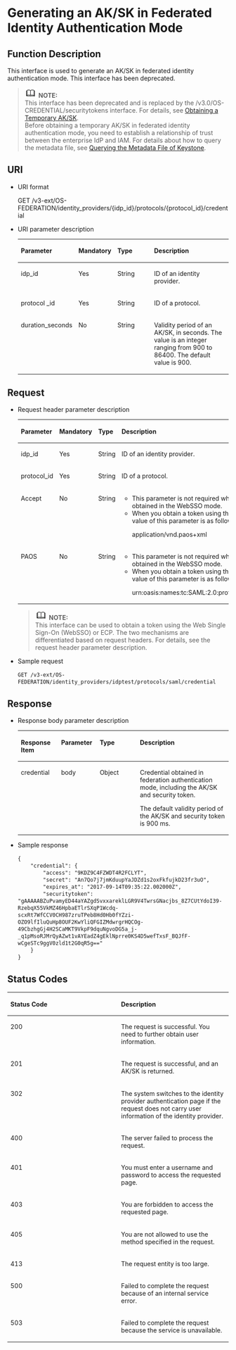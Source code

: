 # Generating an AK/SK in Federated Identity Authentication Mode<a name="en-us_topic_0076897091"></a>

## Function Description<a name="section42991548164730"></a>

This interface is used to generate an AK/SK in federated identity authentication mode. This interface has been deprecated.

>![](public_sys-resources/icon-note.gif) **NOTE:**   
>This interface has been deprecated and is replaced by the /v3.0/OS-CREDENTIAL/securitytokens interface. For details, see  [Obtaining a Temporary AK/SK](obtaining-a-temporary-ak-sk.md).  
>Before obtaining a temporary AK/SK in federated identity authentication mode, you need to establish a relationship of trust between the enterprise IdP and IAM. For details about how to query the metadata file, see  [Querying the Metadata File of Keystone](querying-the-metadata-file-of-keystone.md).  

## URI<a name="section999597164730"></a>

-   URI format

    GET /v3-ext/OS-FEDERATION/identity\_providers/\{idp\_id\}/protocols/\{protocol\_id\}/credential


-   URI parameter description

    <a name="table45982210164832"></a>
    <table><thead align="left"><tr id="row34412857164832"><th class="cellrowborder" valign="top" width="19.16%" id="mcps1.1.5.1.1"><p id="p35978026164832"><a name="p35978026164832"></a><a name="p35978026164832"></a><strong id="a173ae121cc9e48328ca613e72f2a1504"><a name="a173ae121cc9e48328ca613e72f2a1504"></a><a name="a173ae121cc9e48328ca613e72f2a1504"></a>Parameter</strong></p>
    </th>
    <th class="cellrowborder" valign="top" width="18.21%" id="mcps1.1.5.1.2"><p id="p28538959164832"><a name="p28538959164832"></a><a name="p28538959164832"></a><strong id="ac429376f11ae472b87ff4be326afb9d8_1"><a name="ac429376f11ae472b87ff4be326afb9d8_1"></a><a name="ac429376f11ae472b87ff4be326afb9d8_1"></a>Mandatory</strong></p>
    </th>
    <th class="cellrowborder" valign="top" width="19.63%" id="mcps1.1.5.1.3"><p id="p29954320164832"><a name="p29954320164832"></a><a name="p29954320164832"></a><strong id="b842352706143526_1"><a name="b842352706143526_1"></a><a name="b842352706143526_1"></a>Type</strong></p>
    </th>
    <th class="cellrowborder" valign="top" width="43%" id="mcps1.1.5.1.4"><p id="p10380887164832"><a name="p10380887164832"></a><a name="p10380887164832"></a><strong id="b20601766145329_1"><a name="b20601766145329_1"></a><a name="b20601766145329_1"></a>Description</strong></p>
    </th>
    </tr>
    </thead>
    <tbody><tr id="row35545481164832"><td class="cellrowborder" valign="top" width="19.16%" headers="mcps1.1.5.1.1 "><p id="p60611728164832"><a name="p60611728164832"></a><a name="p60611728164832"></a>idp_id</p>
    </td>
    <td class="cellrowborder" valign="top" width="18.21%" headers="mcps1.1.5.1.2 "><p id="p10602964164832"><a name="p10602964164832"></a><a name="p10602964164832"></a>Yes</p>
    </td>
    <td class="cellrowborder" valign="top" width="19.63%" headers="mcps1.1.5.1.3 "><p id="p53533756164832"><a name="p53533756164832"></a><a name="p53533756164832"></a>String</p>
    </td>
    <td class="cellrowborder" valign="top" width="43%" headers="mcps1.1.5.1.4 "><p id="p41266993164832"><a name="p41266993164832"></a><a name="p41266993164832"></a>ID of an identity provider.</p>
    </td>
    </tr>
    <tr id="row35858619164832"><td class="cellrowborder" valign="top" width="19.16%" headers="mcps1.1.5.1.1 "><p id="p18867054164832"><a name="p18867054164832"></a><a name="p18867054164832"></a>protocol _id</p>
    </td>
    <td class="cellrowborder" valign="top" width="18.21%" headers="mcps1.1.5.1.2 "><p id="p51836385164832"><a name="p51836385164832"></a><a name="p51836385164832"></a>Yes</p>
    </td>
    <td class="cellrowborder" valign="top" width="19.63%" headers="mcps1.1.5.1.3 "><p id="p37997628164832"><a name="p37997628164832"></a><a name="p37997628164832"></a>String</p>
    </td>
    <td class="cellrowborder" valign="top" width="43%" headers="mcps1.1.5.1.4 "><p id="p57909032164832"><a name="p57909032164832"></a><a name="p57909032164832"></a>ID of a protocol.</p>
    </td>
    </tr>
    <tr id="row167761518163"><td class="cellrowborder" valign="top" width="19.16%" headers="mcps1.1.5.1.1 "><p id="p7777135151615"><a name="p7777135151615"></a><a name="p7777135151615"></a>duration_seconds</p>
    </td>
    <td class="cellrowborder" valign="top" width="18.21%" headers="mcps1.1.5.1.2 "><p id="p2077717513163"><a name="p2077717513163"></a><a name="p2077717513163"></a>No</p>
    </td>
    <td class="cellrowborder" valign="top" width="19.63%" headers="mcps1.1.5.1.3 "><p id="p1877718517165"><a name="p1877718517165"></a><a name="p1877718517165"></a>String</p>
    </td>
    <td class="cellrowborder" valign="top" width="43%" headers="mcps1.1.5.1.4 "><p id="p14777115161610"><a name="p14777115161610"></a><a name="p14777115161610"></a>Validity period of an AK/SK, in seconds. The value is an integer ranging from 900 to 86400. The default value is 900.</p>
    </td>
    </tr>
    </tbody>
    </table>


## **Request**<a name="section30144898164730"></a>

-   Request header parameter description

    <a name="table56458564164645"></a>
    <table><thead align="left"><tr id="row38321014164645"><th class="cellrowborder" valign="top" width="18.709999999999997%" id="mcps1.1.5.1.1"><p id="p4891467164645"><a name="p4891467164645"></a><a name="p4891467164645"></a><strong id="b666820712613"><a name="b666820712613"></a><a name="b666820712613"></a>Parameter</strong></p>
    </th>
    <th class="cellrowborder" valign="top" width="18.56%" id="mcps1.1.5.1.2"><p id="p60664507164645"><a name="p60664507164645"></a><a name="p60664507164645"></a><strong id="ac429376f11ae472b87ff4be326afb9d8_3"><a name="ac429376f11ae472b87ff4be326afb9d8_3"></a><a name="ac429376f11ae472b87ff4be326afb9d8_3"></a>Mandatory</strong></p>
    </th>
    <th class="cellrowborder" valign="top" width="19.27%" id="mcps1.1.5.1.3"><p id="p14878007164645"><a name="p14878007164645"></a><a name="p14878007164645"></a><strong id="b842352706143526_3"><a name="b842352706143526_3"></a><a name="b842352706143526_3"></a>Type</strong></p>
    </th>
    <th class="cellrowborder" valign="top" width="43.46%" id="mcps1.1.5.1.4"><p id="p64267944164645"><a name="p64267944164645"></a><a name="p64267944164645"></a><strong id="b20601766145329_3"><a name="b20601766145329_3"></a><a name="b20601766145329_3"></a>Description</strong></p>
    </th>
    </tr>
    </thead>
    <tbody><tr id="row16522014164645"><td class="cellrowborder" valign="top" width="18.709999999999997%" headers="mcps1.1.5.1.1 "><p id="p16994440164645"><a name="p16994440164645"></a><a name="p16994440164645"></a>idp_id</p>
    </td>
    <td class="cellrowborder" valign="top" width="18.56%" headers="mcps1.1.5.1.2 "><p id="p34372423164645"><a name="p34372423164645"></a><a name="p34372423164645"></a>Yes</p>
    </td>
    <td class="cellrowborder" valign="top" width="19.27%" headers="mcps1.1.5.1.3 "><p id="p32702874164645"><a name="p32702874164645"></a><a name="p32702874164645"></a>String</p>
    </td>
    <td class="cellrowborder" valign="top" width="43.46%" headers="mcps1.1.5.1.4 "><p id="p45605165175031"><a name="p45605165175031"></a><a name="p45605165175031"></a>ID of an identity provider.</p>
    </td>
    </tr>
    <tr id="row39770204164645"><td class="cellrowborder" valign="top" width="18.709999999999997%" headers="mcps1.1.5.1.1 "><p id="p14480401164645"><a name="p14480401164645"></a><a name="p14480401164645"></a>protocol_id</p>
    </td>
    <td class="cellrowborder" valign="top" width="18.56%" headers="mcps1.1.5.1.2 "><p id="p32061847164645"><a name="p32061847164645"></a><a name="p32061847164645"></a>Yes</p>
    </td>
    <td class="cellrowborder" valign="top" width="19.27%" headers="mcps1.1.5.1.3 "><p id="p46872821164645"><a name="p46872821164645"></a><a name="p46872821164645"></a>String</p>
    </td>
    <td class="cellrowborder" valign="top" width="43.46%" headers="mcps1.1.5.1.4 "><p id="p27278016175031"><a name="p27278016175031"></a><a name="p27278016175031"></a>ID of a protocol.</p>
    </td>
    </tr>
    <tr id="row47522392164645"><td class="cellrowborder" valign="top" width="18.709999999999997%" headers="mcps1.1.5.1.1 "><p id="p22387518164645"><a name="p22387518164645"></a><a name="p22387518164645"></a>Accept</p>
    </td>
    <td class="cellrowborder" valign="top" width="18.56%" headers="mcps1.1.5.1.2 "><p id="p1449685164645"><a name="p1449685164645"></a><a name="p1449685164645"></a>No</p>
    </td>
    <td class="cellrowborder" valign="top" width="19.27%" headers="mcps1.1.5.1.3 "><p id="p50315689164645"><a name="p50315689164645"></a><a name="p50315689164645"></a>String</p>
    </td>
    <td class="cellrowborder" valign="top" width="43.46%" headers="mcps1.1.5.1.4 "><a name="ul53876911451"></a><a name="ul53876911451"></a><ul id="ul53876911451"><li>This parameter is not required when a token is obtained in the WebSSO mode.</li><li>When you obtain a token using the ECP, the value of this parameter is as follows:<p id="p38697902164645"><a name="p38697902164645"></a><a name="p38697902164645"></a>application/vnd.paos+xml</p>
    </li></ul>
    </td>
    </tr>
    <tr id="row45829305164645"><td class="cellrowborder" valign="top" width="18.709999999999997%" headers="mcps1.1.5.1.1 "><p id="p25048351164645"><a name="p25048351164645"></a><a name="p25048351164645"></a>PAOS</p>
    </td>
    <td class="cellrowborder" valign="top" width="18.56%" headers="mcps1.1.5.1.2 "><p id="p15650549164645"><a name="p15650549164645"></a><a name="p15650549164645"></a>No</p>
    </td>
    <td class="cellrowborder" valign="top" width="19.27%" headers="mcps1.1.5.1.3 "><p id="p59734927164645"><a name="p59734927164645"></a><a name="p59734927164645"></a>String</p>
    </td>
    <td class="cellrowborder" valign="top" width="43.46%" headers="mcps1.1.5.1.4 "><a name="ul9899615114516"></a><a name="ul9899615114516"></a><ul id="ul9899615114516"><li>This parameter is not required when a token is obtained in the WebSSO mode.</li><li>When you obtain a token using the ECP, the value of this parameter is as follows:<p id="p60218117164645"><a name="p60218117164645"></a><a name="p60218117164645"></a>urn:oasis:names:tc:SAML:2.0:profiles:SSO:ecp</p>
    </li></ul>
    </td>
    </tr>
    </tbody>
    </table>

    >![](public_sys-resources/icon-note.gif) **NOTE:**   
    >This interface can be used to obtain a token using the Web Single Sign-On \(WebSSO\) or ECP. The two mechanisms are differentiated based on request headers. For details, see the request header parameter description.  

-   Sample request

    ```
    GET /v3-ext/OS-FEDERATION/identity_providers/idptest/protocols/saml/credential
    ```


## **Response**<a name="section5167254164730"></a>

-   Response body parameter description

    <a name="table30197476165124"></a>
    <table><thead align="left"><tr id="row25190343165124"><th class="cellrowborder" valign="top" width="19.08%" id="mcps1.1.5.1.1"><p id="p63550324165124"><a name="p63550324165124"></a><a name="p63550324165124"></a><strong id="b84235270616223"><a name="b84235270616223"></a><a name="b84235270616223"></a>Response Item</strong></p>
    </th>
    <th class="cellrowborder" valign="top" width="18.32%" id="mcps1.1.5.1.2"><p id="p47302590165124"><a name="p47302590165124"></a><a name="p47302590165124"></a><strong id="b3439863412613"><a name="b3439863412613"></a><a name="b3439863412613"></a>Parameter</strong></p>
    </th>
    <th class="cellrowborder" valign="top" width="19.07%" id="mcps1.1.5.1.3"><p id="p6304564165124"><a name="p6304564165124"></a><a name="p6304564165124"></a><strong id="b4499812012613"><a name="b4499812012613"></a><a name="b4499812012613"></a>Type</strong></p>
    </th>
    <th class="cellrowborder" valign="top" width="43.53%" id="mcps1.1.5.1.4"><p id="p40907712165124"><a name="p40907712165124"></a><a name="p40907712165124"></a><strong id="b5450417912613"><a name="b5450417912613"></a><a name="b5450417912613"></a>Description</strong></p>
    </th>
    </tr>
    </thead>
    <tbody><tr id="row15598896165124"><td class="cellrowborder" valign="top" width="19.08%" headers="mcps1.1.5.1.1 "><p id="p16586493165124"><a name="p16586493165124"></a><a name="p16586493165124"></a>credential</p>
    </td>
    <td class="cellrowborder" valign="top" width="18.32%" headers="mcps1.1.5.1.2 "><p id="p1328717165124"><a name="p1328717165124"></a><a name="p1328717165124"></a>body</p>
    </td>
    <td class="cellrowborder" valign="top" width="19.07%" headers="mcps1.1.5.1.3 "><p id="p40517270165124"><a name="p40517270165124"></a><a name="p40517270165124"></a>Object</p>
    </td>
    <td class="cellrowborder" valign="top" width="43.53%" headers="mcps1.1.5.1.4 "><p id="p630173981713"><a name="p630173981713"></a><a name="p630173981713"></a>Credential obtained in federation authentication mode, including the AK/SK and security token.</p>
    <p id="p730133916177"><a name="p730133916177"></a><a name="p730133916177"></a>The default validity period of the AK/SK and security token is 900 ms.</p>
    </td>
    </tr>
    </tbody>
    </table>

-   Sample response

    ```
    {
        "credential": {
            "access": "9KDZ9C4FZWDT4R2FCLYT", 
            "secret": "An7Qo7j7jmKduupYaJDZd1s2oxFkfujkD23fr3uO", 
            "expires_at": "2017-09-14T09:35:22.002000Z", 
            "securitytoken": "gAAAAABZuPvamyED44aYAZgdSvxxareklLGR9V4TwrsGNacjbs_8Z7CUtYdoI39-RzebqX55VkMZ46HpbaETlrSXqP1Wcdq-scxRt7WfCCV0CH987zruTPeb8Hd0Hb0fYZzi-OZO9lfIluQuHp8OUF2KwYliQFGIZMdwrgrHQCOg-49CbzhgGj4H2SCaMKT9VkpF9dquNgvoDG5a_j-_q1pMsoRJMrQyAZwt1vAYEadZ4gEklNprre0KS4D5wefTxsF_BQJfF-wCgeSTc9ggV0zld1t2G0qR5g=="
        }
    }
    ```


## **Status Codes**<a name="section33762092164730"></a>

<a name="table50374951164730"></a>
<table><thead align="left"><tr id="row57231606164730"><th class="cellrowborder" valign="top" width="50%" id="mcps1.1.3.1.1"><p id="p5248518164730"><a name="p5248518164730"></a><a name="p5248518164730"></a><strong id="b1628046712613"><a name="b1628046712613"></a><a name="b1628046712613"></a>Status Code</strong></p>
</th>
<th class="cellrowborder" valign="top" width="50%" id="mcps1.1.3.1.2"><p id="p22476794164730"><a name="p22476794164730"></a><a name="p22476794164730"></a><strong id="b5730084712613"><a name="b5730084712613"></a><a name="b5730084712613"></a>Description</strong></p>
</th>
</tr>
</thead>
<tbody><tr id="row8681019164730"><td class="cellrowborder" valign="top" width="50%" headers="mcps1.1.3.1.1 "><p id="p32073904164730"><a name="p32073904164730"></a><a name="p32073904164730"></a>200</p>
</td>
<td class="cellrowborder" valign="top" width="50%" headers="mcps1.1.3.1.2 "><p id="p47849409164730"><a name="p47849409164730"></a><a name="p47849409164730"></a>The request is successful. You need to further obtain user information.</p>
</td>
</tr>
<tr id="row27991504164730"><td class="cellrowborder" valign="top" width="50%" headers="mcps1.1.3.1.1 "><p id="p52719384164730"><a name="p52719384164730"></a><a name="p52719384164730"></a>201</p>
</td>
<td class="cellrowborder" valign="top" width="50%" headers="mcps1.1.3.1.2 "><p id="p42411696164730"><a name="p42411696164730"></a><a name="p42411696164730"></a>The request is successful, and an AK/SK is returned.</p>
</td>
</tr>
<tr id="row46160945164730"><td class="cellrowborder" valign="top" width="50%" headers="mcps1.1.3.1.1 "><p id="p48049093164730"><a name="p48049093164730"></a><a name="p48049093164730"></a>302</p>
</td>
<td class="cellrowborder" valign="top" width="50%" headers="mcps1.1.3.1.2 "><p id="p66771325164730"><a name="p66771325164730"></a><a name="p66771325164730"></a>The system switches to the identity provider authentication page if the request does not carry user information of the identity provider.</p>
</td>
</tr>
<tr id="row64071018164730"><td class="cellrowborder" valign="top" width="50%" headers="mcps1.1.3.1.1 "><p id="p22370004164730"><a name="p22370004164730"></a><a name="p22370004164730"></a>400</p>
</td>
<td class="cellrowborder" valign="top" width="50%" headers="mcps1.1.3.1.2 "><p id="p31063164730"><a name="p31063164730"></a><a name="p31063164730"></a>The server failed to process the request.</p>
</td>
</tr>
<tr id="row279569164730"><td class="cellrowborder" valign="top" width="50%" headers="mcps1.1.3.1.1 "><p id="p22645099164730"><a name="p22645099164730"></a><a name="p22645099164730"></a>401</p>
</td>
<td class="cellrowborder" valign="top" width="50%" headers="mcps1.1.3.1.2 "><p id="p22313713164730"><a name="p22313713164730"></a><a name="p22313713164730"></a>You must enter a username and password to access the requested page.</p>
</td>
</tr>
<tr id="row66605697164730"><td class="cellrowborder" valign="top" width="50%" headers="mcps1.1.3.1.1 "><p id="p26352373164730"><a name="p26352373164730"></a><a name="p26352373164730"></a>403</p>
</td>
<td class="cellrowborder" valign="top" width="50%" headers="mcps1.1.3.1.2 "><p id="p54167498164730"><a name="p54167498164730"></a><a name="p54167498164730"></a>You are forbidden to access the requested page.</p>
</td>
</tr>
<tr id="row17745440164730"><td class="cellrowborder" valign="top" width="50%" headers="mcps1.1.3.1.1 "><p id="p28094569164730"><a name="p28094569164730"></a><a name="p28094569164730"></a>405</p>
</td>
<td class="cellrowborder" valign="top" width="50%" headers="mcps1.1.3.1.2 "><p id="p61067622164730"><a name="p61067622164730"></a><a name="p61067622164730"></a>You are not allowed to use the method specified in the request.</p>
</td>
</tr>
<tr id="row12737692164730"><td class="cellrowborder" valign="top" width="50%" headers="mcps1.1.3.1.1 "><p id="p25120131164730"><a name="p25120131164730"></a><a name="p25120131164730"></a>413</p>
</td>
<td class="cellrowborder" valign="top" width="50%" headers="mcps1.1.3.1.2 "><p id="p21464722164730"><a name="p21464722164730"></a><a name="p21464722164730"></a>The request entity is too large.</p>
</td>
</tr>
<tr id="row58964777164730"><td class="cellrowborder" valign="top" width="50%" headers="mcps1.1.3.1.1 "><p id="p11417608164730"><a name="p11417608164730"></a><a name="p11417608164730"></a>500</p>
</td>
<td class="cellrowborder" valign="top" width="50%" headers="mcps1.1.3.1.2 "><p id="p52411044164730"><a name="p52411044164730"></a><a name="p52411044164730"></a>Failed to complete the request because of an internal service error.</p>
</td>
</tr>
<tr id="row1937348164730"><td class="cellrowborder" valign="top" width="50%" headers="mcps1.1.3.1.1 "><p id="p22707461164730"><a name="p22707461164730"></a><a name="p22707461164730"></a>503</p>
</td>
<td class="cellrowborder" valign="top" width="50%" headers="mcps1.1.3.1.2 "><p id="p27365047164730"><a name="p27365047164730"></a><a name="p27365047164730"></a>Failed to complete the request because the service is unavailable.</p>
</td>
</tr>
</tbody>
</table>

